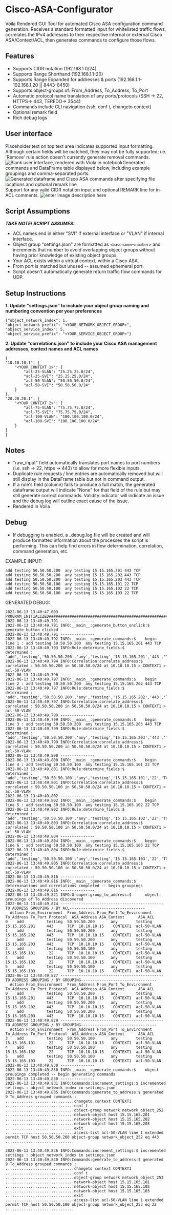 

# Cisco-ASA-Configurator
Voila Rendered GUI Tool for automated Cisco ASA configuration command generation. Receives a standard formatted input for whitelisted traffic flows, correlates the IPv4 addresses to their respective internal or external Cisco ASA/Context/ACL, then generates commands to configure those flows.

## Features

 - Supports CIDR notation (192.168.1.0/24)
 - Supports Range Shorthand (192.168.1.1-20)
 - Supports Range Expanded for addresses & ports (192.168.1.1-192.168.1.20 || 8443-8450)
 - Supports object-groups of: From_Address, To_Address, To_Port
 - Automatic protocol name translation of any ports/protocols (SSH -> 22, HTTPS-> 443, TEREDO-> 3544)
 - Commands include CLI navigation (ssh, conf t, changeto context)
 - Optional remark field
 - Rich debug logs

## User interface

Placeholder text on top text area indicates supported input formatting. Although certain fields will be matched, they may not be fully supported; i.e. 'Remove' rule action doesn't currently generate removal commands.
![Blank user interface, rendered with Viola in notebook](https://user-images.githubusercontent.com/96323936/173407881-fb3cf786-6658-4426-acce-6ada35ddf480.PNG)Generated commands and DataFrame table displayed below, including example groupings and comma-separated ports.
![Generated dataframe and Cisco ASA commands after specifying file locations and optional remark line](https://user-images.githubusercontent.com/96323936/173407884-8fa2d72c-2a9d-4407-aca0-5a31a82bbcc5.png)Support for any valid CIDR notation input and optional REMARK line for in-ACL comments.
![enter image description here](https://user-images.githubusercontent.com/96323936/173407888-2942b9bf-c68d-47cd-a071-c13bad862676.PNG)

## Script Assumptions
***TAKE NOTE! SCRIPT ASSUMES:***

 - ACL names end in either "SVI" if external interface or "VLAN" if internal interface.
 - Object group "settings.json" are formatted as `<basename><number>` and increments that number to avoid overlapping object groups without having prior knowledge of existing object groups.
- Your ACL exists within a virtual context, within a Cisco ASA.
- From port is matched but unused -- assumed ephemeral port.
- Script doesn't automatically generate return traffic flow commands for UDP.

## Setup Instructions

 **1. Update "settings.json" to include your object group naming and numbering convention per your preferences**

    {"object_network_index": 1, 
    "object_network_prefix": "<YOUR_NETWORK_OBJECT_GROUP>",
    "object_service_index": 5,
    "object_service_prefix": "<YOUR_SERVICE_OBJECT_GROUP>"}

 **2. Update "correlations.json" to include your Cisco ASA management addresses, context names and ACL names**

    {
    "10.10.10.1": {
        "<YOUR_CONTEXT_1>": {
            "acl-25-VLAN": "25.25.25.0/24",
            "acl-25-SVI": "25.25.25.0/24",
			"acl-50-VLAN": "50.50.50.0/24",
			"acl-50-SVI": "50.50.50.0/24"
        }
    },
    "20.20.20.1": {
        "<YOUR_CONTEXT_2>": {
			"acl-75-VLAN": "75.75.75.0/24",
            "acl-75-SVI": "75.75.75.0/24",
            "acl-100-VLAN": "100.100.100.0/24",
            "acl-100-SVI": "100.100.100.0/24"
        }
    }
    }

## Notes

 - "raw_input" field automatically translates port names to port numbers (i.e. ssh -> 22, https -> 443) to allow for more flexible inputs.
 - Duplicate rule requests / line entries are automatically removed but will still display in the DataFrame table but not in command output.
 - If a rule's field (column) fails to produce a full match, the generated dataframe output will indicate "None" for that field of the rule but may still generate correct commands. Validity indicator will indicate an issue and the debug log  will outline exact cause of the issue.
 - Rendered in Voila

## Debug

 - If debugging is enabled, a _debug.log file will be created and will produce formatted information about the processes the script is performing. This can help find errors in flow determination, correlation, command generation, etc.
 
 EXAMPLE INPUT:
 

    add testing 50.50.50.200  any testing 15.15.165.201 443 TCP
    add testing 50.50.50.200  any testing 15.15.165.202 443 TCP
    add testing 50.50.50.200  any testing 15.15.165.203 443 TCP
    add testing 50.50.50.100  any testing 15.15.165.101 22 TCP
    add testing 50.50.50.100  any testing 15.15.165.102 22 TCP
    add testing 50.50.50.100  any testing 15.15.165.103 22 TCP

GENERATED DEBUG:

    2022-06-13 13:40:47,603 PROGRAM_INITIALIZED####################################################################################################
    2022-06-13 13:40:49,791 ---------------
    2022-06-13 13:40:49,791 INFO:__main__:generate_button_onclick:$ generate button clicked
    2022-06-13 13:40:49,791 ---------------
    2022-06-13 13:40:49,792 INFO:__main__:generate_commands:$    begin line 1 : add testing 50.50.50.200  any testing 15.15.165.201 443 TCP
    2022-06-13 13:40:49,793 INFO:Rule:determine_fields:$         determined : 'add','testing','50.50.50.200','any','testing','15.15.165.201','443','TCP'
    2022-06-13 13:40:49,794 INFO:Correlation:correlate_address:$ correlated : 50.50.50.200 in 50.50.50.0/24 at 10.10.10.15 > CONTEXT1 > acl-50-VLAN
    2022-06-13 13:40:49,796 ---------------
    2022-06-13 13:40:49,797 INFO:__main__:generate_commands:$    begin line 2 : add testing 50.50.50.200  any testing 15.15.165.202 443 TCP
    2022-06-13 13:40:49,797 INFO:Rule:determine_fields:$         determined : 'add','testing','50.50.50.200','any','testing','15.15.165.202','443','TCP'
    2022-06-13 13:40:49,797 INFO:Correlation:correlate_address:$ correlated : 50.50.50.200 in 50.50.50.0/24 at 10.10.10.15 > CONTEXT1 > acl-50-VLAN
    2022-06-13 13:40:49,799 ---------------
    2022-06-13 13:40:49,799 INFO:__main__:generate_commands:$    begin line 3 : add testing 50.50.50.200  any testing 15.15.165.203 443 TCP
    2022-06-13 13:40:49,799 INFO:Rule:determine_fields:$         determined : 'add','testing','50.50.50.200','any','testing','15.15.165.203','443','TCP'
    2022-06-13 13:40:49,799 INFO:Correlation:correlate_address:$ correlated : 50.50.50.200 in 50.50.50.0/24 at 10.10.10.15 > CONTEXT1 > acl-50-VLAN
    2022-06-13 13:40:49,800 ---------------
    2022-06-13 13:40:49,800 INFO:__main__:generate_commands:$    begin line 4 : add testing 50.50.50.100  any testing 15.15.165.101 22 TCP
    2022-06-13 13:40:49,801 INFO:Rule:determine_fields:$         determined : 'add','testing','50.50.50.100','any','testing','15.15.165.101','22','TCP'
    2022-06-13 13:40:49,801 INFO:Correlation:correlate_address:$ correlated : 50.50.50.100 in 50.50.50.0/24 at 10.10.10.15 > CONTEXT1 > acl-50-VLAN
    2022-06-13 13:40:49,802 ---------------
    2022-06-13 13:40:49,802 INFO:__main__:generate_commands:$    begin line 5 : add testing 50.50.50.100  any testing 15.15.165.102 22 TCP
    2022-06-13 13:40:49,802 INFO:Rule:determine_fields:$         determined : 'add','testing','50.50.50.100','any','testing','15.15.165.102','22','TCP'
    2022-06-13 13:40:49,803 INFO:Correlation:correlate_address:$ correlated : 50.50.50.100 in 50.50.50.0/24 at 10.10.10.15 > CONTEXT1 > acl-50-VLAN
    2022-06-13 13:40:49,804 ---------------
    2022-06-13 13:40:49,804 INFO:__main__:generate_commands:$    begin line 6 : add testing 50.50.50.100  any testing 15.15.165.103 22 TCP
    2022-06-13 13:40:49,804 INFO:Rule:determine_fields:$         determined : 'add','testing','50.50.50.100','any','testing','15.15.165.103','22','TCP'
    2022-06-13 13:40:49,805 INFO:Correlation:correlate_address:$ correlated : 50.50.50.100 in 50.50.50.0/24 at 10.10.10.15 > CONTEXT1 > acl-50-VLAN
    2022-06-13 13:40:49,816 ---------------
    2022-06-13 13:40:49,816 INFO:__main__:generate_commands:$    determinations and correlations completed -- begin groupings
    2022-06-13 13:40:49,816 ---------------
    2022-06-13 13:40:49,821 INFO:Grouper:group_to_address:$      object-groupings of To_Address discovered
    2022-06-13 13:40:49,824 ---------------------------------------------TO ADDRESS GROUPING / BY ACL---------------------------------
      Action From_Environment  From_Address From_Port To_Environment     To_Address To_Port Protocol  ASA_Address ASA_Context      ASA_ACL
    0    add          testing  50.50.50.200       any        testing  15.15.165.201     443      TCP  10.10.10.15    CONTEXT1  acl-50-VLAN
    1    add          testing  50.50.50.200       any        testing  15.15.165.202     443      TCP  10.10.10.15    CONTEXT1  acl-50-VLAN
    2    add          testing  50.50.50.200       any        testing  15.15.165.203     443      TCP  10.10.10.15    CONTEXT1  acl-50-VLAN
    3    add          testing  50.50.50.100       any        testing  15.15.165.101      22      TCP  10.10.10.15    CONTEXT1  acl-50-VLAN
    4    add          testing  50.50.50.100       any        testing  15.15.165.102      22      TCP  10.10.10.15    CONTEXT1  acl-50-VLAN
    5    add          testing  50.50.50.100       any        testing  15.15.165.103      22      TCP  10.10.10.15    CONTEXT1  acl-50-VLAN
    2022-06-13 13:40:49,827 ---------------------------------------------TO ADDRESS GROUPING / BY GROUPING---------------------------------
      Action From_Environment  From_Address From_Port To_Environment     To_Address To_Port Protocol  ASA_Address ASA_Context      ASA_ACL
    0    add          testing  50.50.50.200       any        testing  15.15.165.201     443      TCP  10.10.10.15    CONTEXT1  acl-50-VLAN
    1    add          testing  50.50.50.200       any        testing  15.15.165.202     443      TCP  10.10.10.15    CONTEXT1  acl-50-VLAN
    2    add          testing  50.50.50.200       any        testing  15.15.165.203     443      TCP  10.10.10.15    CONTEXT1  acl-50-VLAN
    2022-06-13 13:40:49,829 ---------------------------------------------TO ADDRESS GROUPING / BY GROUPING---------------------------------
      Action From_Environment  From_Address From_Port To_Environment     To_Address To_Port Protocol  ASA_Address ASA_Context      ASA_ACL
    3    add          testing  50.50.50.100       any        testing  15.15.165.101      22      TCP  10.10.10.15    CONTEXT1  acl-50-VLAN
    4    add          testing  50.50.50.100       any        testing  15.15.165.102      22      TCP  10.10.10.15    CONTEXT1  acl-50-VLAN
    5    add          testing  50.50.50.100       any        testing  15.15.165.103      22      TCP  10.10.10.15    CONTEXT1  acl-50-VLAN
    2022-06-13 13:40:49,830 ---------------
    2022-06-13 13:40:49,830 INFO:__main__:generate_commands:$    object groupings completed -- begin generating commands
    2022-06-13 13:40:49,830 ---------------
    2022-06-13 13:40:49,831 INFO:Commands:increment_settings:$ incremented settings : object_network_index in settings.json
    2022-06-13 13:40:49,835 INFO:Commands:generate_to_address:$ generated 9 To_Address grouped commands : 
    ..............................changeto context CONTEXT1
    ..............................conf t
    ..............................object-group network network_object_252
    ..............................network-object host 15.15.165.201
    ..............................network-object host 15.15.165.202
    ..............................network-object host 15.15.165.203
    ..............................exit
    ..............................access-list acl-50-VLAN line 1 extended permit TCP host 50.50.50.200 object-group network_object_252 eq 443
    ..............................
    
    2022-06-13 13:40:49,836 INFO:Commands:increment_settings:$ incremented settings : object_network_index in settings.json
    2022-06-13 13:40:49,840 INFO:Commands:generate_to_address:$ generated 9 To_Address grouped commands : 
    ..............................changeto context CONTEXT1
    ..............................conf t
    ..............................object-group network network_object_253
    ..............................network-object host 15.15.165.101
    ..............................network-object host 15.15.165.102
    ..............................network-object host 15.15.165.103
    ..............................exit
    ..............................access-list acl-50-VLAN line 1 extended permit TCP host 50.50.50.100 object-group network_object_253 eq 22
    ..............................


